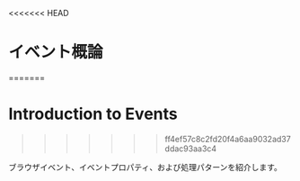 <<<<<<< HEAD
# イベント概論
=======
# Introduction to Events
>>>>>>> ff4ef57c8c2fd20f4a6aa9032ad37ddac93aa3c4

ブラウザイベント、イベントプロパティ、および処理パターンを紹介します。
